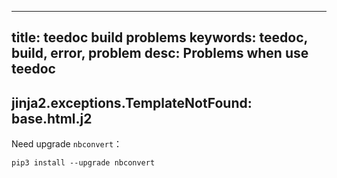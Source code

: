 
---
title: teedoc build problems
keywords: teedoc, build, error, problem
desc: Problems when use teedoc
---



## jinja2.exceptions.TemplateNotFound: base.html.j2

Need upgrade `nbconvert`：

```shell
pip3 install --upgrade nbconvert
```

